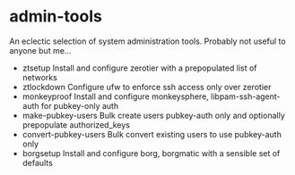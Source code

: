 # admin-tools
An eclectic selection of system administration tools. Probably not useful to anyone but me...

- ztsetup
	Install and configure zerotier with a prepopulated list of networks
- ztlockdown
	Configure ufw to enforce ssh access only over zerotier
- monkeyproof
	Install and configure monkeysphere, libpam-ssh-agent-auth for pubkey-only auth
- make-pubkey-users
	Bulk create users pubkey-auth only and optionally prepopulate authorized_keys
- convert-pubkey-users
	Bulk convert existing users to use pubkey-auth only
- borgsetup
	Install and configure borg, borgmatic with a sensible set of defaults
